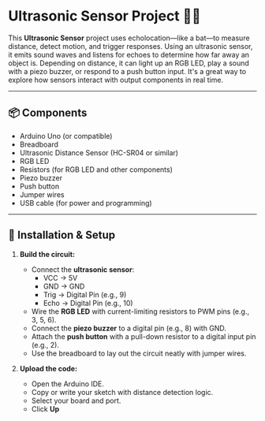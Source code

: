# Ultrasonic Sensor Project 🦇📏

This **Ultrasonic Sensor** project uses echolocation—like a bat—to measure distance, detect motion, and trigger responses. Using an ultrasonic sensor, it emits sound waves and listens for echoes to determine how far away an object is. Depending on distance, it can light up an RGB LED, play a sound with a piezo buzzer, or respond to a push button input. It's a great way to explore how sensors interact with output components in real time.

---

## 📦 Components

- Arduino Uno (or compatible)
- Breadboard
- Ultrasonic Distance Sensor (HC-SR04 or similar)
- RGB LED
- Resistors (for RGB LED and other components)
- Piezo buzzer
- Push button
- Jumper wires
- USB cable (for power and programming)

---

## 🔧 Installation & Setup

1. **Build the circuit:**
   - Connect the **ultrasonic sensor**:
     - VCC → 5V  
     - GND → GND  
     - Trig → Digital Pin (e.g., 9)  
     - Echo → Digital Pin (e.g., 10)
   - Wire the **RGB LED** with current-limiting resistors to PWM pins (e.g., 3, 5, 6).
   - Connect the **piezo buzzer** to a digital pin (e.g., 8) with GND.
   - Attach the **push button** with a pull-down resistor to a digital input pin (e.g., 2).
   - Use the breadboard to lay out the circuit neatly with jumper wires.

2. **Upload the code:**
   - Open the Arduino IDE.
   - Copy or write your sketch with distance detection logic.
   - Select your board and port.
   - Click **Up**
